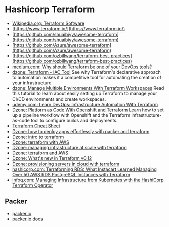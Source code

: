 # Hashicorp Terraform
* [Wikipedia.org: Terraform Software](https://en.wikipedia.org/wiki/Terraform_(software))
* [https://www.terraform.io/](https://www.terraform.io/)
* [https://github.com/shuaibiyy/awesome-terraform](https://github.com/shuaibiyy/awesome-terraform)
* [https://github.com/Azure/awesome-terraform](https://github.com/Azure/awesome-terraform)
* [https://github.com/ozbillwang/terraform-best-practices](https://github.com/ozbillwang/terraform-best-practices)
* [medium.com: Why should Terraform be one of your DevOps tools?](https://medium.com/devopslinks/why-should-terraform-be-one-of-your-devops-tools-29ae15861b1f)
* [dzone: Terraform - IAC Tool](https://dzone.com/articles/terraform-iac-tool) See why Terraform's declarative approach to automation makes it a competitive tool for automating the creation of your infrastructure.
* [dzone: Manage Multiple Environments With Terraform Workspaces](https://dzone.com/articles/manage-multiple-environments-with-terraform-worksp) Read this tutorial to learn about easily setting up Terraform to manage your CI/CD environments and create workspaces.
* [udemy.com: Learn DevOps: Infrastructure Automation With Terraform](https://www.udemy.com/learn-devops-infrastructure-automation-with-terraform/)
* [Dzone: Platform as Code With Openshift and Terraform](https://dzone.com/articles/platform-as-code-with-openshift-amp-terraform) Learn how to set up a pipeline workflow with Openshift and the Terraform infrastructure-as-code tool to configure builds and deployments.
* [Terraform Cheat Sheet](https://dzone.com/articles/terraform-cli-cheat-sheet)
* [Dzone: how to deploy apps effortlessly with packer and terraform](https://dzone.com/articles/how-to-deploy-apps-effortlessly-with-packer-and-te)
* [Dzone: intro to terraform](https://dzone.com/articles/intro-to-terraform-way-of-infra-as-code)
* [Dzone: terraform with AWS](https://dzone.com/articles/terraform-with-aws)
* [Dzone: managing infrastructure at scale with terraform](https://dzone.com/articles/managing-infrastructure-at-scale-with-terraform)
* [Dzone: terraform and AWS](https://dzone.com/articles/terraform-and-aws)
* [Dzone: What's new in Terraform v0.12](https://dzone.com/articles/whats-new-in-terraform-v012)
* [Dzone: provisioning servers in cloud with terraform](https://dzone.com/articles/provisioning-servers-in-cloud-with-terraform)
* [hashicorp.com: Terraforming RDS: What Instacart Learned Managing Over 50 AWS RDS PostgreSQL Instances with Terraform](https://www.hashicorp.com/resources/terraform-what-instacart-learned-managing-over-50-aws-rds-postgresql-instances)
* [infoq.com: Managing Infrastructure from Kubernetes with the HashiCorp Terraform Operator](https://www.infoq.com/news/2020/04/terraform-operator-kubernetes/)

## Packer
* [packer.io](https://packer.io/)
* [packer.io docs](https://www.packer.io/docs/index.html)

